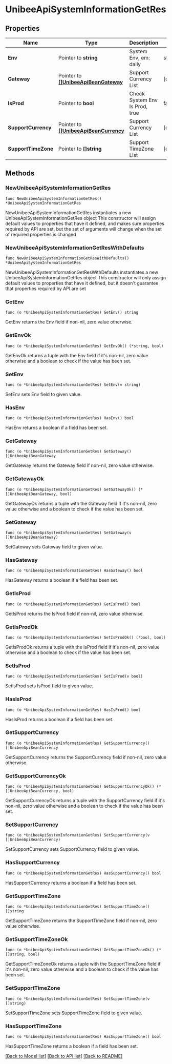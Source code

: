 # UnibeeApiSystemInformationGetRes

## Properties

Name | Type | Description | Notes
------------ | ------------- | ------------- | -------------
**Env** | Pointer to **string** | System Env, em: daily|stage|local|prod | [optional] 
**Gateway** | Pointer to [**[]UnibeeApiBeanGateway**](UnibeeApiBeanGateway.md) | Support Currency List | [optional] 
**IsProd** | Pointer to **bool** | Check System Env Is Prod, true|false | [optional] 
**SupportCurrency** | Pointer to [**[]UnibeeApiBeanCurrency**](UnibeeApiBeanCurrency.md) | Support Currency List | [optional] 
**SupportTimeZone** | Pointer to **[]string** | Support TimeZone List | [optional] 

## Methods

### NewUnibeeApiSystemInformationGetRes

`func NewUnibeeApiSystemInformationGetRes() *UnibeeApiSystemInformationGetRes`

NewUnibeeApiSystemInformationGetRes instantiates a new UnibeeApiSystemInformationGetRes object
This constructor will assign default values to properties that have it defined,
and makes sure properties required by API are set, but the set of arguments
will change when the set of required properties is changed

### NewUnibeeApiSystemInformationGetResWithDefaults

`func NewUnibeeApiSystemInformationGetResWithDefaults() *UnibeeApiSystemInformationGetRes`

NewUnibeeApiSystemInformationGetResWithDefaults instantiates a new UnibeeApiSystemInformationGetRes object
This constructor will only assign default values to properties that have it defined,
but it doesn't guarantee that properties required by API are set

### GetEnv

`func (o *UnibeeApiSystemInformationGetRes) GetEnv() string`

GetEnv returns the Env field if non-nil, zero value otherwise.

### GetEnvOk

`func (o *UnibeeApiSystemInformationGetRes) GetEnvOk() (*string, bool)`

GetEnvOk returns a tuple with the Env field if it's non-nil, zero value otherwise
and a boolean to check if the value has been set.

### SetEnv

`func (o *UnibeeApiSystemInformationGetRes) SetEnv(v string)`

SetEnv sets Env field to given value.

### HasEnv

`func (o *UnibeeApiSystemInformationGetRes) HasEnv() bool`

HasEnv returns a boolean if a field has been set.

### GetGateway

`func (o *UnibeeApiSystemInformationGetRes) GetGateway() []UnibeeApiBeanGateway`

GetGateway returns the Gateway field if non-nil, zero value otherwise.

### GetGatewayOk

`func (o *UnibeeApiSystemInformationGetRes) GetGatewayOk() (*[]UnibeeApiBeanGateway, bool)`

GetGatewayOk returns a tuple with the Gateway field if it's non-nil, zero value otherwise
and a boolean to check if the value has been set.

### SetGateway

`func (o *UnibeeApiSystemInformationGetRes) SetGateway(v []UnibeeApiBeanGateway)`

SetGateway sets Gateway field to given value.

### HasGateway

`func (o *UnibeeApiSystemInformationGetRes) HasGateway() bool`

HasGateway returns a boolean if a field has been set.

### GetIsProd

`func (o *UnibeeApiSystemInformationGetRes) GetIsProd() bool`

GetIsProd returns the IsProd field if non-nil, zero value otherwise.

### GetIsProdOk

`func (o *UnibeeApiSystemInformationGetRes) GetIsProdOk() (*bool, bool)`

GetIsProdOk returns a tuple with the IsProd field if it's non-nil, zero value otherwise
and a boolean to check if the value has been set.

### SetIsProd

`func (o *UnibeeApiSystemInformationGetRes) SetIsProd(v bool)`

SetIsProd sets IsProd field to given value.

### HasIsProd

`func (o *UnibeeApiSystemInformationGetRes) HasIsProd() bool`

HasIsProd returns a boolean if a field has been set.

### GetSupportCurrency

`func (o *UnibeeApiSystemInformationGetRes) GetSupportCurrency() []UnibeeApiBeanCurrency`

GetSupportCurrency returns the SupportCurrency field if non-nil, zero value otherwise.

### GetSupportCurrencyOk

`func (o *UnibeeApiSystemInformationGetRes) GetSupportCurrencyOk() (*[]UnibeeApiBeanCurrency, bool)`

GetSupportCurrencyOk returns a tuple with the SupportCurrency field if it's non-nil, zero value otherwise
and a boolean to check if the value has been set.

### SetSupportCurrency

`func (o *UnibeeApiSystemInformationGetRes) SetSupportCurrency(v []UnibeeApiBeanCurrency)`

SetSupportCurrency sets SupportCurrency field to given value.

### HasSupportCurrency

`func (o *UnibeeApiSystemInformationGetRes) HasSupportCurrency() bool`

HasSupportCurrency returns a boolean if a field has been set.

### GetSupportTimeZone

`func (o *UnibeeApiSystemInformationGetRes) GetSupportTimeZone() []string`

GetSupportTimeZone returns the SupportTimeZone field if non-nil, zero value otherwise.

### GetSupportTimeZoneOk

`func (o *UnibeeApiSystemInformationGetRes) GetSupportTimeZoneOk() (*[]string, bool)`

GetSupportTimeZoneOk returns a tuple with the SupportTimeZone field if it's non-nil, zero value otherwise
and a boolean to check if the value has been set.

### SetSupportTimeZone

`func (o *UnibeeApiSystemInformationGetRes) SetSupportTimeZone(v []string)`

SetSupportTimeZone sets SupportTimeZone field to given value.

### HasSupportTimeZone

`func (o *UnibeeApiSystemInformationGetRes) HasSupportTimeZone() bool`

HasSupportTimeZone returns a boolean if a field has been set.


[[Back to Model list]](../README.md#documentation-for-models) [[Back to API list]](../README.md#documentation-for-api-endpoints) [[Back to README]](../README.md)



